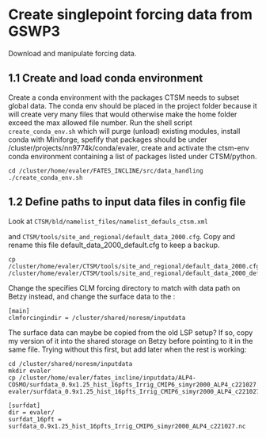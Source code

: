 # Create singlepoint forcing data from GSWP3

Download and manipulate forcing data.

## 1.1 Create and load conda environment

Create a conda environment with the packages CTSM needs to subset global data. The conda env should be placed in the project folder because it will create very many files that would otherwise make the home folder exceed the max allowed file number. Run the shell script `create_conda_env.sh` which will purge (unload) existing modules, install conda with Miniforge, spefify that packages should be under /cluster/projects/nn9774k/conda/evaler, create and activate the ctsm-env conda environment containing a list of packages listed under CTSM/python.

```
cd /cluster/home/evaler/FATES_INCLINE/src/data_handling
./create_conda_env.sh
```

## 1.2 Define paths to input data files in config file

Look at `CTSM/bld/namelist_files/namelist_defauls_ctsm.xml`

and `CTSM/tools/site_and_regional/default_data_2000.cfg`. Copy and rename this file default_data_2000_default.cfg to keep a backup.

```
cp /cluster/home/evaler/CTSM/tools/site_and_regional/default_data_2000.cfg /cluster/home/evaler/CTSM/tools/site_and_regional/default_data_2000_default.cfg
```

Change the specifies CLM forcing directory to match with data path on Betzy instead, and change the surface data to the :

```
[main]
clmforcingindir = /cluster/shared/noresm/inputdata
```

The surface data can maybe be copied from the old LSP setup? If so, copy my version of it into the shared storage on Betzy before pointing to it in the same file. Trying without this first, but add later when the rest is working:


```
cd /cluster/shared/noresm/inputdata
mkdir evaler
cp /cluster/home/evaler/fates_incline/inputdata/ALP4-COSMO/surfdata_0.9x1.25_hist_16pfts_Irrig_CMIP6_simyr2000_ALP4_c221027.nc evaler/surfdata_0.9x1.25_hist_16pfts_Irrig_CMIP6_simyr2000_ALP4_c221027.nc
```


```
[surfdat]
dir = evaler/
surfdat_16pft = surfdata_0.9x1.25_hist_16pfts_Irrig_CMIP6_simyr2000_ALP4_c221027.nc
```




```


```

